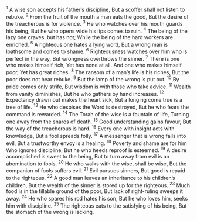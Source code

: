 <sup>1</sup> A wise son accepts his father’s discipline, But a scoffer shall not listen to rebuke.
<sup>2</sup> From the fruit of the mouth a man eats the good, But the desire of the treacherous is for violence.
<sup>3</sup> He who watches over his mouth guards his being, But he who opens wide his lips comes to ruin.
<sup>4</sup> The being of the lazy one craves, but has not; While the being of the hard workers are enriched.
<sup>5</sup> A righteous one hates a lying word, But a wrong man is loathsome and comes to shame.
<sup>6</sup> Righteousness watches over him who is perfect in the way, But wrongness overthrows the sinner.
<sup>7</sup> There is one who makes himself rich, Yet has none at all. And one who makes himself poor, Yet has great riches.
<sup>8</sup> The ransom of a man’s life is his riches, But the poor does not hear rebuke.
<sup>9</sup> But the lamp of the wrong is put out.
<sup>10</sup> By pride comes only strife, But wisdom is with those who take advice.
<sup>11</sup> Wealth from vanity diminishes, But he who gathers by hand increases.
<sup>12</sup> Expectancy drawn out makes the heart sick, But a longing come true is a tree of life.
<sup>13</sup> He who despises the Word is destroyed, But he who fears the command is rewarded.
<sup>14</sup> The Torah of the wise is a fountain of life, Turning one away from the snares of death.
<sup>15</sup> Good understanding gains favour, But the way of the treacherous is hard.
<sup>16</sup> Every one with insight acts with knowledge, But a fool spreads folly.
<sup>17</sup> A messenger that is wrong falls into evil, But a trustworthy envoy is a healing.
<sup>18</sup> Poverty and shame are for him Who ignores discipline, But he who heeds reproof is esteemed.
<sup>19</sup> A desire accomplished is sweet to the being, But to turn away from evil is an abomination to fools.
<sup>20</sup> He who walks with the wise, shall be wise, But the companion of fools suffers evil.
<sup>21</sup> Evil pursues sinners, But good is repaid to the righteous.
<sup>22</sup> A good man leaves an inheritance to his children’s children, But the wealth of the sinner is stored up for the righteous.
<sup>23</sup> Much food is in the tillable ground of the poor, But lack of right-ruling sweeps it away.
<sup>24</sup> He who spares his rod hates his son, But he who loves him, seeks him with discipline.
<sup>25</sup> The righteous eats to the satisfying of his being, But the stomach of the wrong is lacking.
